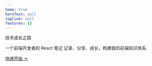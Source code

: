 ```yaml
---
home: true
heroText: null
tagline: null
features: []
---
```


<ParticleBackground />

<div class="custom-hero">
  <p
    class="hero-title">
    技术成长之路
    </p>
  <p class="hero-tagline">一个前端开发者的 React 笔记	记录、分享、成长，构建我的前端知识体系.</p>
  <a href="/Html+Css/" class="hero-button">
          快速开始 →
      </a>
</div>
<!-- ---
home: true
heroImage: /R-C.png
heroText: 技术成长之路
tagline: 记录前端开发的点点滴滴
actionText: 快速上手 →
actionLink: /Html+Css/
# features:
#   - title: 系统化学习
#     details: 从基础到进阶，构建完整知识体系
#   - title: 实战案例
#     details: 结合真实项目，掌握核心开发技能
#   - title: 持续更新
#     details: 跟踪技术前沿，保持内容最新
footer: MIT Licensed | Copyright © 2023-present 贾滨旭
---

<VantaBackground /> -->
